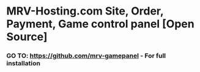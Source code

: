 # MRV-Hosting.com Site, Order, Payment, Game control panel [Open Source]


### GO TO: https://github.com/mrv-gamepanel - For full installation
